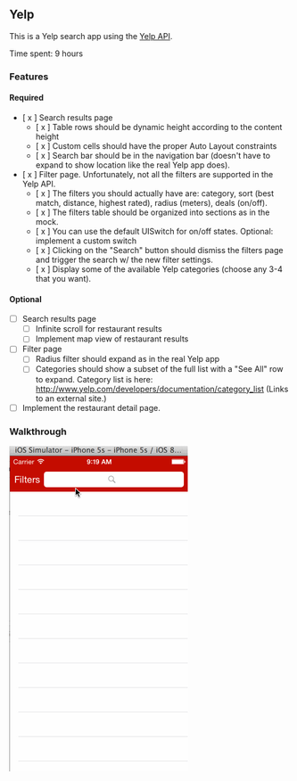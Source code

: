 ## Yelp

This is a Yelp search app using the [Yelp API](http://developer.rottentomatoes.com/docs/read/JSON).

Time spent: 9 hours

### Features

#### Required

- [ x ] Search results page
   - [ x ] Table rows should be dynamic height according to the content height
   - [ x ] Custom cells should have the proper Auto Layout constraints
   - [ x ] Search bar should be in the navigation bar (doesn't have to expand to show location like the real Yelp app does).
- [ x ] Filter page. Unfortunately, not all the filters are supported in the Yelp API.
   - [ x ] The filters you should actually have are: category, sort (best match, distance, highest rated), radius (meters), deals (on/off).
   - [ x ] The filters table should be organized into sections as in the mock.
   - [ x ] You can use the default UISwitch for on/off states. Optional: implement a custom switch
   - [ x ] Clicking on the "Search" button should dismiss the filters page and trigger the search w/ the new filter settings.
   - [ x ] Display some of the available Yelp categories (choose any 3-4 that you want).

#### Optional

- [ ] Search results page
   - [ ] Infinite scroll for restaurant results
   - [ ] Implement map view of restaurant results
- [ ] Filter page
   - [ ] Radius filter should expand as in the real Yelp app
   - [ ] Categories should show a subset of the full list with a "See All" row to expand. Category list is here: http://www.yelp.com/developers/documentation/category_list (Links to an external site.)
- [ ] Implement the restaurant detail page.

### Walkthrough

![Video Walkthrough](./demo.gif)



